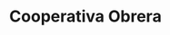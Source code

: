 ---
title: "Cooperativa Obrera"
url: /choele-choel/cooperativa-obrera-avellaneda/
shop: Supermarkt
---